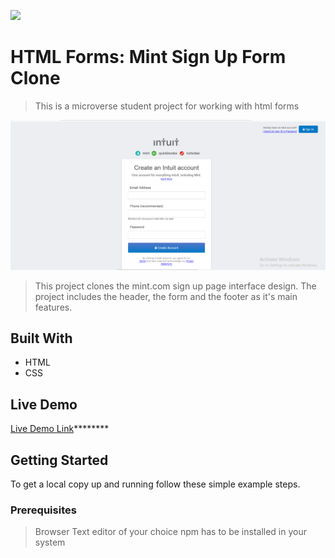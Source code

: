 ![](https://img.shields.io/badge/Microverse-blueviolet)

# HTML Forms: Mint Sign Up Form Clone

> This is a microverse student project for working with html forms

![screenshot](./screen_shot.png)

> This project clones the mint.com sign up page interface design.
> The project includes the header, the form and the footer as it's main features.

## Built With

- HTML
- CSS

## Live Demo

[Live Demo Link](https://)********

## Getting Started

 To get a local copy up and running follow these simple example steps.

### Prerequisites
> Browser
> Text editor of your choice
> npm has to be installed in your system